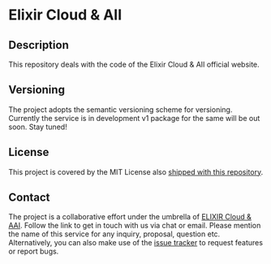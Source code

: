 # Elixir Cloud & AII

## Description

This repository deals with the code of the Elixir Cloud & AII official website.

## Versioning

The project adopts the semantic versioning scheme for versioning. Currently the service is in development v1 package for the same will be out soon. Stay tuned!

## License

This project is covered by the MIT License also [shipped with this repository](https://github.com/elixir-cloud-aai/web-components/blob/master/LICENSE).

## Contact

The project is a collaborative effort under the umbrella of [ELIXIR Cloud & AAI](https://github.com/elixir-cloud-aai/). Follow the link to get in touch with us via chat or email. Please mention the name of this service for any inquiry, proposal, question etc. Alternatively, you can also make use of the [issue tracker](https://github.com/git-anurag-hub/web-components/issues) to request features or report bugs.

